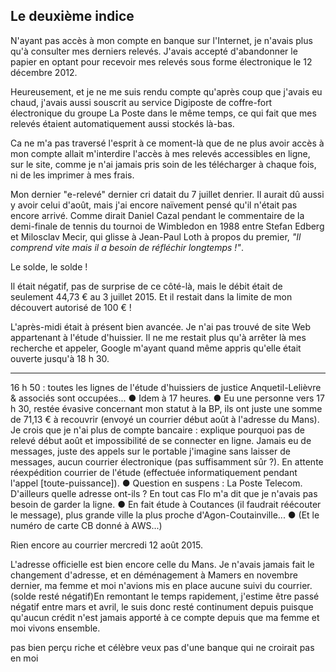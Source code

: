 ## Le deuxième indice

N'ayant pas accès à mon compte en banque sur l'Internet, je n'avais plus qu'à consulter mes derniers relevés. J'avais accepté d'abandonner le papier en optant pour recevoir mes relevés sous forme électronique le 12 décembre 2012.

Heureusement, et je ne me suis rendu compte qu'après coup que j'avais eu chaud, j'avais aussi souscrit au service Digiposte de coffre-fort électronique du groupe La Poste dans le même temps, ce qui fait que mes relevés étaient automatiquement aussi stockés là-bas. 

Ca ne m'a pas traversé l'esprit à ce moment-là que de ne plus avoir accès à mon compte allait m'interdire l'accès à mes relevés accessibles en ligne, sur le site, comme je n'ai jamais pris soin de les télécharger à chaque fois, ni de les imprimer à mes frais.

Mon dernier "e-relevé" dernier cri datait du 7 juillet denrier. Il aurait dû aussi y avoir celui d'août, mais j'ai encore naïvement pensé qu'il n'était pas encore arrivé. Comme dirait Daniel Cazal pendant le commentaire de la demi-finale de tennis du tournoi de Wimbledon en 1988 entre Stefan Edberg et Milosclav Mecir, qui glisse à Jean-Paul Loth à propos du premier, *"Il comprend vite mais il a besoin de réfléchir longtemps !"*.

Le solde, le solde !

Il était négatif, pas de surprise de ce côté-là, mais le débit était de seulement 44,73 € au 3 juillet 2015. Et il restait dans la limite de mon découvert autorisé de 100 € !

L'après-midi était à présent bien avancée. Je n'ai pas trouvé de site Web appartenant à l'étude d'huissier. Il ne me restait plus qu'à arrêter là mes recherche et appeler, Google m'ayant quand même appris qu'elle était ouverte jusqu'à 18 h 30.

***

16 h 50 : toutes les lignes de l'étude d'huissiers de justice Anquetil-Lelièvre & associés sont occupées... ● Idem à 17 heures. ● Eu une personne vers 17 h 30, restée évasive concernant mon statut à la BP, ils ont juste une somme de 71,13 € à recouvrir (envoyé un courrier début août à l'adresse du Mans). Je crois que je n'ai plus de compte bancaire : explique pourquoi pas de relevé début août et impossibilité de se connecter en ligne. Jamais eu de messages, juste des appels sur le portable j'imagine sans laisser de messages, aucun courrier électronique (pas suffisamment sûr ?). En attente réexpédition courrier de l'étude (effectuée informatiquement pendant l'appel [toute-puissance]). ● Question en suspens : La Poste Telecom. D'ailleurs quelle adresse ont-ils ? En tout cas Flo m'a dit que je n'avais pas besoin de garder la ligne. ● En fait étude à Coutances (il faudrait réécouter le message), plus grande ville la plus proche d'Agon-Coutainville... ● (Et le numéro de carte CB donné à AWS...)

Rien encore au courrier mercredi 12 août 2015.

L'adresse officielle est bien encore celle du Mans. Je n'avais jamais fait le changement d'adresse, et en déménagement à Mamers en novembre dernier, ma femme et moi n'avions mis en place aucune suivi du courrier.
(solde resté négatif)En remontant le temps rapidement, j'estime être passé négatif entre mars et avril, le suis donc resté continument depuis puisque qu'aucun crédit n'est jamais apporté à ce compte depuis que ma femme et moi vivons ensemble. 

pas bien perçu riche et célèbre
veux pas d'une banque qui ne croirait pas en moi
